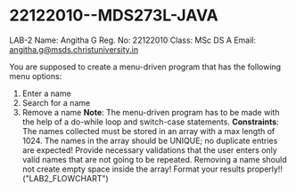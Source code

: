 # 22122010--MDS273L-JAVA
LAB-2
Name: Angitha G
Reg. No: 22122010
Class: MSc DS A
Email: angitha.g@msds.christuniversity.in

You are supposed to create a menu-driven program that has the following menu options:
1. Enter a name 
2. Search for a name 
3. Remove a name 
**Note**:
The menu-driven program has to be made with the help of a do-while loop and switch-case statements.
**Constraints**:
The names collected must be stored in an array with a max length of 1024.
The names in the array should be UNIQUE; no duplicate entries are expected!
Provide necessary validations that the user enters only valid names that are not going to be repeated.
Removing a name should not create empty space inside the array!
Format your results properly!!
("LAB2_FLOWCHART")